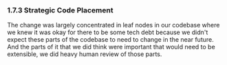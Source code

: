 ### 1.7.3 Strategic Code Placement

The change was largely concentrated in leaf nodes in our codebase where we knew it was okay for there to be some tech debt because we didn't expect these parts of the codebase to need to change in the near future. And the parts of it that we did think were important that would need to be extensible, we did heavy human review of those parts.
